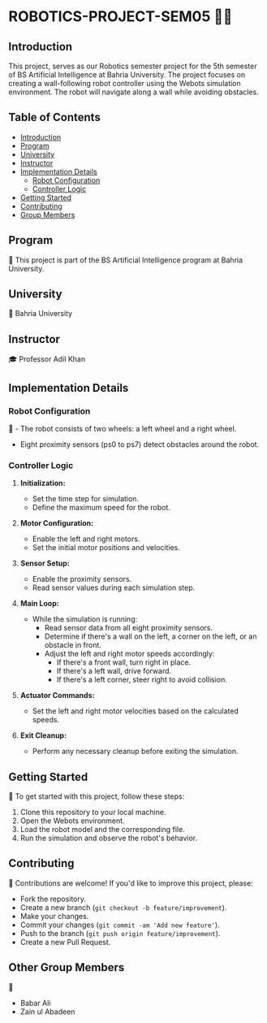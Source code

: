 # ROBOTICS-PROJECT-SEM05 🤖🚀

## Introduction
This project, serves as our  Robotics semester project for the 5th semester of BS Artificial Intelligence at Bahria University. The project focuses on creating a wall-following robot controller using the Webots simulation environment. The robot will navigate along a wall while avoiding obstacles.

## Table of Contents
- [Introduction](#introduction)
- [Program](#program)
- [University](#university)
- [Instructor](#instructor)
- [Implementation Details](#implementation-details)
  - [Robot Configuration](#robot-configuration)
  - [Controller Logic](#controller-logic)
- [Getting Started](#getting-started)
- [Contributing](#contributing)
- [Group Members](#group-members)

## Program
📘 This project is part of the BS Artificial Intelligence program at Bahria University.

## University
🏫 Bahria University

## Instructor
🎓 Professor Adil Khan

## Implementation Details

### Robot Configuration
🤖 - The robot consists of two wheels: a left wheel and a right wheel.
- Eight proximity sensors (ps0 to ps7) detect obstacles around the robot.

### Controller Logic
1. **Initialization:**
   - Set the time step for simulation.
   - Define the maximum speed for the robot.

2. **Motor Configuration:**
   - Enable the left and right motors.
   - Set the initial motor positions and velocities.

3. **Sensor Setup:**
   - Enable the proximity sensors.
   - Read sensor values during each simulation step.

4. **Main Loop:**
   - While the simulation is running:
     - Read sensor data from all eight proximity sensors.
     - Determine if there's a wall on the left, a corner on the left, or an obstacle in front.
     - Adjust the left and right motor speeds accordingly:
       - If there's a front wall, turn right in place.
       - If there's a left wall, drive forward.
       - If there's a left corner, steer right to avoid collision.

5. **Actuator Commands:**
   - Set the left and right motor velocities based on the calculated speeds.

6. **Exit Cleanup:**
   - Perform any necessary cleanup before exiting the simulation.

## Getting Started
🚀 To get started with this project, follow these steps:
1. Clone this repository to your local machine.
2. Open the Webots environment.
3. Load the robot model and the corresponding file.
4. Run the simulation and observe the robot's behavior.

## Contributing
🙌 Contributions are welcome! If you'd like to improve this project, please:
- Fork the repository.
- Create a new branch (`git checkout -b feature/improvement`).
- Make your changes.
- Commit your changes (`git commit -am 'Add new feature'`).
- Push to the branch (`git push origin feature/improvement`).
- Create a new Pull Request.

## Other Group Members
👥
- Babar Ali
- Zain ul Abadeen
